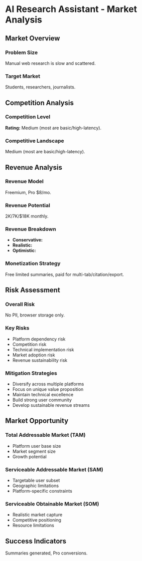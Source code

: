 # AI Research Assistant - Market Analysis

## Market Overview

### Problem Size
Manual web research is slow and scattered.

### Target Market
Students, researchers, journalists.

## Competition Analysis

### Competition Level
**Rating:** Medium (most are basic/high-latency).

### Competitive Landscape
Medium (most are basic/high-latency).

## Revenue Analysis

### Revenue Model
Freemium, Pro $8/mo.

### Revenue Potential
$2K/$7K/$18K monthly.

### Revenue Breakdown
- **Conservative:** 
- **Realistic:** 
- **Optimistic:** 

### Monetization Strategy
Free limited summaries, paid for multi-tab/citation/export.

## Risk Assessment

### Overall Risk
No PII, browser storage only.

### Key Risks
- Platform dependency risk
- Competition risk
- Technical implementation risk
- Market adoption risk
- Revenue sustainability risk

### Mitigation Strategies
- Diversify across multiple platforms
- Focus on unique value proposition
- Maintain technical excellence
- Build strong user community
- Develop sustainable revenue streams

## Market Opportunity

### Total Addressable Market (TAM)
- Platform user base size
- Market segment size
- Growth potential

### Serviceable Addressable Market (SAM)
- Targetable user subset
- Geographic limitations
- Platform-specific constraints

### Serviceable Obtainable Market (SOM)
- Realistic market capture
- Competitive positioning
- Resource limitations

## Success Indicators
Summaries generated, Pro conversions.
